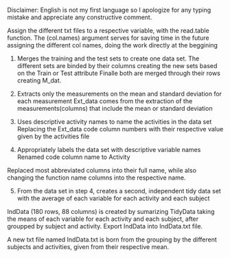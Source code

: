 
Disclaimer: English is not my first language so I apologize for any typing mistake and appreciate any constructive comment.

Assign the different txt files to a respective variable, with the read.table function. 
The (col.names) argument serves for saving time in the future assigning the different col names, doing the work directly at the beggining


1. Merges the training and the test sets to create one data set.
The different sets are binded by their columns creating the new sets based on the 
Train or Test attribute
Finalle both are merged through their rows creating M_dat.

2. Extracts only the measurements on the mean and standard deviation for each measurement
Ext_data comes from the extraction of the measurements(columns) that include the mean or standard deviation

3. Uses descriptive activity names to name the activities in the data set
Replacing the Ext_data code column numbers with their respective value given by the activities file

4. Appropriately labels the data set with descriptive variable names
Renamed code column name to Activity

Replaced most abbreviated columns into their full name, while also changing the function name columns into the respective name.

5. From the data set in step 4, creates a second, independent tidy data set with the average of each variable for each activity and each subject

IndData (180 rows, 88 columns) is created by sumarizing TidyData taking the means of each variable for each activity and each subject, after groupped by subject and activity.
Export IndData into IndData.txt file.

A new txt file named IndData.txt is born from the grouping by the different subjects and activities, given from their respective mean. 